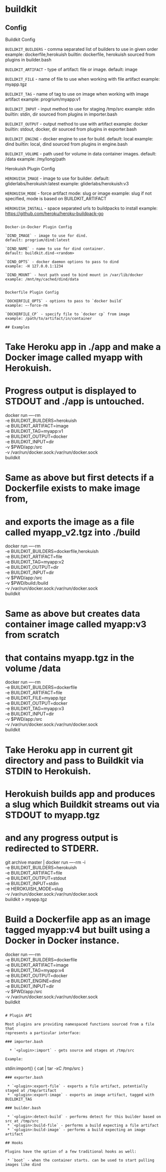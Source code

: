 # buildkit

## Config

Buildkit Config

`BUILDKIT_BUILDERS` - comma separated list of builders to use in given order
example: dockerfile,herokuish
builtin: dockerfile, herokuish
sourced from plugins in builder.bash

`BUILDKIT_ARTIFACT` - type of artifact: file or image.
default: image

`BUILDKIT_FILE` - name of file to use when working with file artifact
example: myapp.tgz

`BUILDKIT_TAG` - name of tag to use on image when working with image artifact
example: progrium/myapp:v1

`BUILDKIT_INPUT` - input method to use for staging /tmp/src
example: stdin
builtin: stdin, dir
sourced from plugins in importer.bash

`BUILDKIT_OUTPUT` - output method to use with artifact
example: docker
builtin: stdout, docker, dir
sourced from plugins in exporter.bash

`BUILDKIT_ENGINE` - docker engine to use for build.
default: local
example: dind
builtin: local, dind
sourced from plugins in engine.bash

`BUILDKIT_VOLUME` - path used for volume in data container images.
default: /data
example: /my/long/path


Herokuish Plugin Config

`HEROKUISH_IMAGE` - image to use for builder.
default: gliderlabs/herokuish:latest
example: gliderlabs/herokuish:v3

`HEROKUISH_MODE` - force artifact mode: slug or image
example: slug
if not specified, mode is based on BUILDKIT_ARTIFACT

`HEROKUISH_INSTALL` - space separated urls to buildpacks to install
example: https://github.com/heroku/heroku-buildpack-go
```

Docker-in-Docker Plugin Config

`DIND_IMAGE` - image to use for dind.
default: progrium/dind:latest

`DIND_NAME` - name to use for dind container.
default: buildkit.dind-<random>

`DIND_OPTS` - docker daemon options to pass to dind
example: -H 127.0.0.1:1234

`DIND_MOUNT` - host path used to bind mount in /var/lib/docker
example: /mnt/my/cached/dind/data


Dockerfile Plugin Config

`DOCKERFILE_OPTS` - options to pass to `docker build`
example: —-force-rm

`DOCKERFILE_CP` - specify file to `docker cp` from image
example: /path/to/artifact/in/container

## Examples
```
# Take Heroku app in ./app and make a Docker image called myapp with Herokuish.
# Progress output is displayed to STDOUT and ./app is untouched.
docker run —-rm \
	-e BUILDKIT_BUILDERS=herokuish \
	-e BUILDKIT_ARTIFACT=image \
	-e BUILDKIT_TAG=myapp:v1 \
	-e BUILDKIT_OUTPUT=docker \
	-e BUILDKIT_INPUT=dir \
	-v $PWD/app:/src \
	-v /var/run/docker.sock:/var/run/docker.sock \
	buildkit

# Same as above but first detects if a Dockerfile exists to make image from,
# and exports the image as a file called myapp_v2.tgz into ./build
docker run —-rm \
	-e BUILDKIT_BUILDERS=dockerfile,herokuish \
	-e BUILDKIT_ARTIFACT=file \
	-e BUILDKIT_TAG=myapp:v2 \
	-e BUILDKIT_OUTPUT=dir \
	-e BUILDKIT_INPUT=dir \
	-v $PWD/app:/src \
	-v $PWD/build:/build \
	-v /var/run/docker.sock:/var/run/docker.sock \
	buildkit

# Same as above but creates data container image called myapp:v3 from scratch
# that contains myapp.tgz in the volume /data
docker run —-rm \
	-e BUILDKIT_BUILDERS=dockerfile \
	-e BUILDKIT_ARTIFACT=file \
	-e BUILDKIT_FILE=myapp.tgz \
	-e BUILDKIT_OUTPUT=docker \
	-e BUILDKIT_TAG=myapp:v3 \
	-e BUILDKIT_INPUT=dir \
	-v $PWD/app:/src \
	-v /var/run/docker.sock:/var/run/docker.sock \
	buildkit

# Take Heroku app in current git directory and pass to Buildkit via STDIN to Herokuish.
# Herokuish builds app and produces a slug which Buildkit streams out via STDOUT to myapp.tgz
# and any progress output is redirected to STDERR.
git archive master | docker run —-rm -i \
	-e BUILDKIT_BUILDERS=herokuish \
	-e BUILDKIT_ARTIFACT=file \
	-e BUILDKIT_OUTPUT=stdout \
	-e BUILDKIT_INPUT=stdin \
	-e HEROKUISH_MODE=slug \
	-v /var/run/docker.sock:/var/run/docker.sock \
	buildkit > myapp.tgz

# Build a Dockerfile app as an image tagged myapp:v4 but built using a Docker in Docker instance.
docker run —-rm \
	-e BUILDKIT_BUILDERS=dockerfile \
	-e BUILDKIT_ARTIFACT=image \
	-e BUILDKIT_TAG=myapp:v4 \
	-e BUILDKIT_OUTPUT=docker \
	-e BUILDKIT_ENGINE=dind \
	-e BUILDKIT_INPUT=dir \
	-v $PWD/app:/src \
	-v /var/run/docker.sock:/var/run/docker.sock \
	buildkit
```

# Plugin API

Most plugins are providing namespaced functions sourced from a file that
represents a particular interface:

### importer.bash

  * `<plugin>:import` - gets source and stages at /tmp/src

Example:
```
stdin:import() {
  cat | tar -xC /tmp/src
}
```
### exporter.bash

 * `<plugin>:export-file` - exports a file artifact, potentially staged at /tmp/artifact
 * `<plugin>:export-image` - exports an image artifact, tagged with BUILDKIT_TAG

### builder.bash

 * `<plugin>:detect-build` - performs detect for this builder based on src at /tmp/src
 * `<plugin>:build-file` - performs a build expecting a file artifact
 * `<plugin>:build-image` - performs a build expecting an image artifact

## Hooks

Plugins have the option of a few traditional hooks as well:

 * `boot` - when the container starts. can be used to start pulling images like dind
